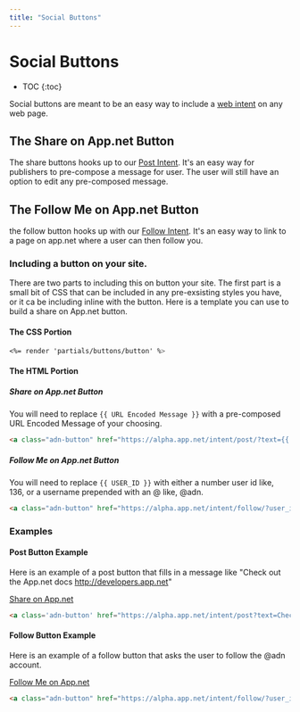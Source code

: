 ```yaml
---
title: "Social Buttons"
---
```


# Social Buttons

* TOC
{:toc}

Social buttons are meant to be an easy way to include a [web intent](/docs/other/web-intents/) on any web page.

## The Share on App.net Button

The share buttons hooks up to our [Post Intent](/docs/other/web-intents/#the-post-intent). It's an easy way for publishers to pre-compose a message for user. The user will still have an option to edit any pre-composed message.

## The Follow Me on App.net Button

the follow button hooks up with our [Follow Intent](/docs/other/web-intents/#the-follow-intent). It's an easy way to link to a page on app.net where a user can then follow you.


### Including a button on your site.

There are two parts to including this on button your site. The first part is a small bit of CSS that can be included in any pre-exsisting styles you have, or it ca be including inline with the button. Here is a template you can use to build a share on App.net button.

#### The CSS Portion

~~~css
<%= render 'partials/buttons/button' %>
~~~

#### The HTML Portion


##### Share on App.net Button

You will need to replace ```{{ URL Encoded Message }}``` with a pre-composed URL Encoded Message of your choosing.

~~~html
<a class="adn-button" href="https://alpha.app.net/intent/post/?text={{ URL Encoded Message}}" onclick="window.open('https://alpha.app.net/intent/post/?text={{ URL Encoded Message }}', 'adn_post', 'width=750,height=350,left=100,top=100'); return false;">Share on App.net</a>
~~~

##### Follow Me on App.net Button

You will need to replace ```{{ USER_ID }}``` with either a number user id like, 136, or a username prepended with an @ like, @adn.

~~~html
<a class="adn-button" href="https://alpha.app.net/intent/follow/?user_id={{ USER_ID }}" onclick="window.open('https://alpha.app.net/intent/follow/?user_id={{ USER_ID }}', 'adn_follow', 'width=750,height=350,left=100,top=100'); return false;">Follow Me on App.net</a>
~~~

### Examples

#### Post Button Example
Here is an example of a post button that fills in a message like "Check out the App.net docs http://developers.app.net"

<style>
    <%= render 'partials/buttons/button' %>
</style>

<a class='adn-button' href="https://alpha.app.net/intent/post?text=Check%20out%20the%20App.net%20docs%20http%3A%2F%2Fdevelopers.app.net" onclick="window.open('https://alpha.app.net/intent/post?text=Check%20out%20the%20App.net%20docs%20http%3A%2F%2Fdevelopers.app.net', 'adn_post', 'width=750,height=350,left=100,top=100'); return false;">Share on App.net</a>


~~~html
<a class='adn-button' href="https://alpha.app.net/intent/post?text=Check%20out%20the%20App.net%20docs%20http%3A%2F%2Fdevelopers.app.net" onclick="window.open('https://alpha.app.net/intent/post?text=Check%20out%20the%20App.net%20docs%20http%3A%2F%2Fdevelopers.app.net', 'adn_post', 'width=750,height=350,left=100,top=100'); return false;">Share on App.net</a>
~~~

#### Follow Button Example

Here is an example of a follow button that asks the user to follow the @adn account.


<a class="adn-button" href="https://alpha.app.net/intent/follow/?user_id=136" onclick="window.open('https://alpha.app.net/intent/follow/?user_id=136', 'adn_follow', 'width=750,height=350,left=100,top=100'); return false;">Follow Me on App.net</a>


~~~html
<a class="adn-button" href="https://alpha.app.net/intent/follow/?user_id=136" onclick="window.open('https://alpha.app.net/intent/follow/?user_id=136', 'adn_follow', 'width=750,height=350,left=100,top=100'); return false;">Follow Me on App.net</a>
~~~

